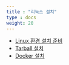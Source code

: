 ```yaml
---
title : "리눅스 설치"
type : docs
weight: 20
---
```


* [Linux 환경 설치 준비](./linux-env)
* [Tarball 설치](./tgz-install)
* [Docker 설치](./docker-install)
